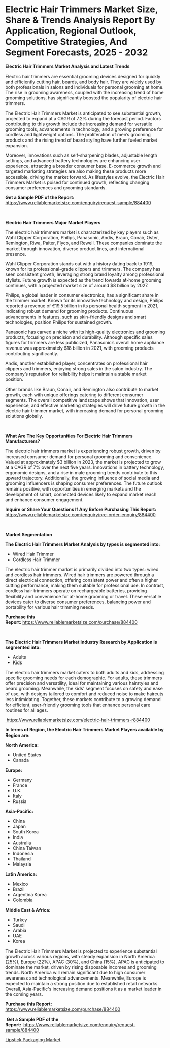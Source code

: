 <p><h1>Electric Hair Trimmers Market Size, Share & Trends Analysis Report By Application, Regional Outlook, Competitive Strategies, And Segment Forecasts, 2025 - 2032</h1></p><p><strong>Electric Hair Trimmers Market Analysis and Latest Trends</strong></p>
<p><p>Electric hair trimmers are essential grooming devices designed for quickly and efficiently cutting hair, beards, and body hair. They are widely used by both professionals in salons and individuals for personal grooming at home. The rise in grooming awareness, coupled with the increasing trend of home grooming solutions, has significantly boosted the popularity of electric hair trimmers.</p><p>The Electric Hair Trimmers Market is anticipated to see substantial growth, projected to expand at a CAGR of 7.2% during the forecast period. Factors contributing to this growth include the increasing demand for versatile grooming tools, advancements in technology, and a growing preference for cordless and lightweight options. The proliferation of men’s grooming products and the rising trend of beard styling have further fueled market expansion.</p><p>Moreover, innovations such as self-sharpening blades, adjustable length settings, and advanced battery technologies are enhancing user experience, attracting a broader consumer base. E-commerce growth and targeted marketing strategies are also making these products more accessible, driving the market forward. As lifestyles evolve, the Electric Hair Trimmers Market is poised for continued growth, reflecting changing consumer preferences and grooming standards.</p></p>
<p><strong>Get a Sample PDF of the Report:&nbsp;</strong> <a href="https://www.reliablemarketsize.com/enquiry/request-sample/884400?utm_campaign=3537&utm_medium=2&utm_source=Github&utm_content=ia&utm_term=04042025&utm_id=electric-hair-trimmers">https://www.reliablemarketsize.com/enquiry/request-sample/884400</a></p>
<p>&nbsp;</p>
<p><strong>Electric Hair Trimmers Major Market Players</strong></p>
<p><p>The electric hair trimmers market is characterized by key players such as Wahl Clipper Corporation, Philips, Panasonic, Andis, Braun, Conair, Oster, Remington, Riwa, Paiter, Flyco, and Rewell. These companies dominate the market through innovation, diverse product lines, and international presence.</p><p>Wahl Clipper Corporation stands out with a history dating back to 1919, known for its professional-grade clippers and trimmers. The company has seen consistent growth, leveraging strong brand loyalty among professional stylists. Future growth is expected as the trend towards at-home grooming continues, with a projected market size of around $8 billion by 2027.</p><p>Philips, a global leader in consumer electronics, has a significant share in the trimmer market. Known for its innovative technology and design, Philips reported a revenue of €19.5 billion in its personal health segment in 2021, indicating robust demand for grooming products. Continuous advancements in features, such as skin-friendly designs and smart technologies, position Philips for sustained growth.</p><p>Panasonic has carved a niche with its high-quality electronics and grooming products, focusing on precision and durability. Although specific sales figures for trimmers are less publicized, Panasonic’s overall home appliance revenue was approximately $18 billion in 2021, with grooming products contributing significantly.</p><p>Andis, another established player, concentrates on professional hair clippers and trimmers, enjoying strong sales in the salon industry. The company’s reputation for reliability helps it maintain a stable market position.</p><p>Other brands like Braun, Conair, and Remington also contribute to market growth, each with unique offerings catering to different consumer segments. The overall competitive landscape shows that innovation, user experience, and effective marketing strategies will drive future growth in the electric hair trimmer market, with increasing demand for personal grooming solutions globally.</p></p>
<p>&nbsp;</p>
<p><strong>What Are The Key Opportunities For Electric Hair Trimmers Manufacturers?</strong></p>
<p><p>The electric hair trimmers market is experiencing robust growth, driven by increased consumer demand for personal grooming and convenience. Valued at approximately $3 billion in 2023, the market is projected to grow at a CAGR of 7% over the next five years. Innovations in battery technology, ergonomic designs, and a rise in male grooming trends contribute to this upward trajectory. Additionally, the growing influence of social media and grooming influencers is shaping consumer preferences. The future outlook remains positive, with opportunities in emerging markets and the development of smart, connected devices likely to expand market reach and enhance consumer engagement.</p></p>
<p><strong>Inquire or Share Your Questions If Any Before Purchasing This Report:</strong> <a href="https://www.reliablemarketsize.com/enquiry/pre-order-enquiry/884400?utm_campaign=3537&utm_medium=2&utm_source=Github&utm_content=ia&utm_term=04042025&utm_id=electric-hair-trimmers">https://www.reliablemarketsize.com/enquiry/pre-order-enquiry/884400</a></p>
<p>&nbsp;</p>
<p><strong>Market Segmentation</strong></p>
<p><strong>The Electric Hair Trimmers Market Analysis by types is segmented into:</strong></p>
<p><ul><li>Wired Hair Trimmer</li><li>Cordless Hair Trimmer</li></ul></p>
<p><p>The electric hair trimmer market is primarily divided into two types: wired and cordless hair trimmers. Wired hair trimmers are powered through a direct electrical connection, offering consistent power and often a higher cutting performance, making them suitable for professional use. In contrast, cordless hair trimmers operate on rechargeable batteries, providing flexibility and convenience for at-home grooming or travel. These versatile devices cater to diverse consumer preferences, balancing power and portability for various hair trimming needs.</p></p>
<p><strong>Purchase this Report:&nbsp;</strong><a href="https://www.reliablemarketsize.com/purchase/884400?utm_campaign=3537&utm_medium=2&utm_source=Github&utm_content=ia&utm_term=04042025&utm_id=electric-hair-trimmers">https://www.reliablemarketsize.com/purchase/884400</a></p>
<p>&nbsp;</p>
<p><strong>The Electric Hair Trimmers Market Industry Research by Application is segmented into:</strong></p>
<p><ul><li>Adults</li><li>Kids</li></ul></p>
<p><p>The electric hair trimmers market caters to both adults and kids, addressing specific grooming needs for each demographic. For adults, these trimmers offer precision and versatility, ideal for maintaining various hairstyles and beard grooming. Meanwhile, the kids' segment focuses on safety and ease of use, with designs tailored to comfort and reduced noise to make haircuts less intimidating. Together, these markets contribute to a growing demand for efficient, user-friendly grooming tools that enhance personal care routines for all ages.</p></p>
<p><a href="https://www.reliablemarketsize.com/electric-hair-trimmers-r884400?utm_campaign=3537&utm_medium=2&utm_source=Github&utm_content=ia&utm_term=04042025&utm_id=electric-hair-trimmers">&nbsp;https://www.reliablemarketsize.com/electric-hair-trimmers-r884400</a></p>
<p><strong>In terms of Region, the Electric Hair Trimmers Market Players available by Region are:</strong></p>
<p>
    <p> <strong> North America: </strong>
        <ul>
            <li>United States</li>
            <li>Canada</li>
        </ul>
        </p> 
    <p> <strong> Europe: </strong>
        <ul>
            <li>Germany</li>
            <li>France</li>
            <li>U.K.</li>
            <li>Italy</li>
            <li>Russia</li>
        </ul>
        </p> 
    <p> <strong> Asia-Pacific: </strong>
        <ul>
            <li>China</li>
            <li>Japan</li>
            <li>South Korea</li>
            <li>India</li>
            <li>Australia</li>
            <li>China Taiwan</li>
            <li>Indonesia</li>
            <li>Thailand</li>
            <li>Malaysia</li>
        </ul>
        </p> 
    <p> <strong> Latin America: </strong>
        <ul>
            <li>Mexico</li>
            <li>Brazil</li>
            <li>Argentina Korea</li>
            <li>Colombia</li>
        </ul>
        </p> 
    <p> <strong> Middle East & Africa: </strong>
        <ul>
            <li>Turkey</li>
            <li>Saudi</li>
            <li>Arabia</li>
            <li>UAE</li>
            <li>Korea</li>
        </ul>
    </p>
    </p>
<p><p>The Electric Hair Trimmers Market is projected to experience substantial growth across various regions, with steady expansion in North America (25%), Europe (22%), APAC (30%), and China (15%). APAC is anticipated to dominate the market, driven by rising disposable incomes and grooming trends. North America will remain significant due to high consumer awareness and technological advancements. Meanwhile, Europe is expected to maintain a strong position due to established retail networks. Overall, Asia-Pacific's increasing demand positions it as a market leader in the coming years.</p></p>
<p><strong>Purchase this Report: </strong><a href="https://www.reliablemarketsize.com/purchase/884400?utm_campaign=3537&utm_medium=2&utm_source=Github&utm_content=ia&utm_term=04042025&utm_id=electric-hair-trimmers">https://www.reliablemarketsize.com/purchase/884400</a></p>
<p>&nbsp;<strong>Get a Sample PDF of the Report:&nbsp;&nbsp;</strong><a href="https://www.reliablemarketsize.com/enquiry/request-sample/884400?utm_campaign=3537&utm_medium=2&utm_source=Github&utm_content=ia&utm_term=04042025&utm_id=electric-hair-trimmers">https://www.reliablemarketsize.com/enquiry/request-sample/884400</a></p>
<p><strong></strong></p>
<p><p><a href="https://github.com/haimamuirev8/Market-Research-Report-List-1/blob/main/lipstick-packaging-market.md?utm_campaign=3537&utm_medium=2&utm_source=Github&utm_content=ia&utm_term=04042025&utm_id=electric-hair-trimmers">Lipstick Packaging Market</a></p></p>